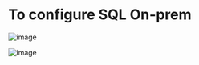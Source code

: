 # To configure SQL On-prem

![image](https://github.com/user-attachments/assets/e372e357-130b-4ea6-af55-711d154d35b8)

![image](https://github.com/user-attachments/assets/27b1218d-3b11-4fec-bc05-2e9e35f71740)


